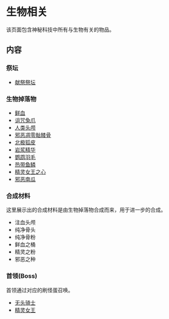 # 生物相关

该页面包含神秘科技中所有与生物有关的物品。

## 内容

### 祭坛

- [献祭祭坛](/Sacrificial-Altar)

### 生物掉落物

- [鲜血](/Sacrificial-Altar#info)
- [诅咒兔爪](/Sacrificial-Altar#info)
- [人类头颅](/Sacrificial-Altar#info)
- [邪恶凋零骷髅骨](/Sacrificial-Altar#info)
- [北极狐皮](/Sacrificial-Altar#info)
- [岩浆精华](/Sacrificial-Altar#info)
- [鹦鹉羽毛](/Sacrificial-Altar#info)
- [热带鱼鳞](/Sacrificial-Altar#info)
- [精灵女王之心](/Pixie-Queen#drops)
- [邪恶南瓜](/Headless-Horseman#drops)

### 合成材料

这里展示出的合成材料是由生物掉落物合成而来，用于进一步的合成。

- 注血头颅
- 纯净骨头
- 纯净骨粉
- 鲜血之桶
- 精灵之粉
- 邪恶之种

### 首领(Boss)

首领通过对应的刷怪蛋召唤。

- [无头骑士](/Headless-Horseman)
- [精灵女王](/Pixie-Queen)
